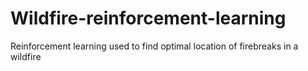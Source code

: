 # Wildfire-reinforcement-learning
Reinforcement learning used to find optimal location of firebreaks in a wildfire
